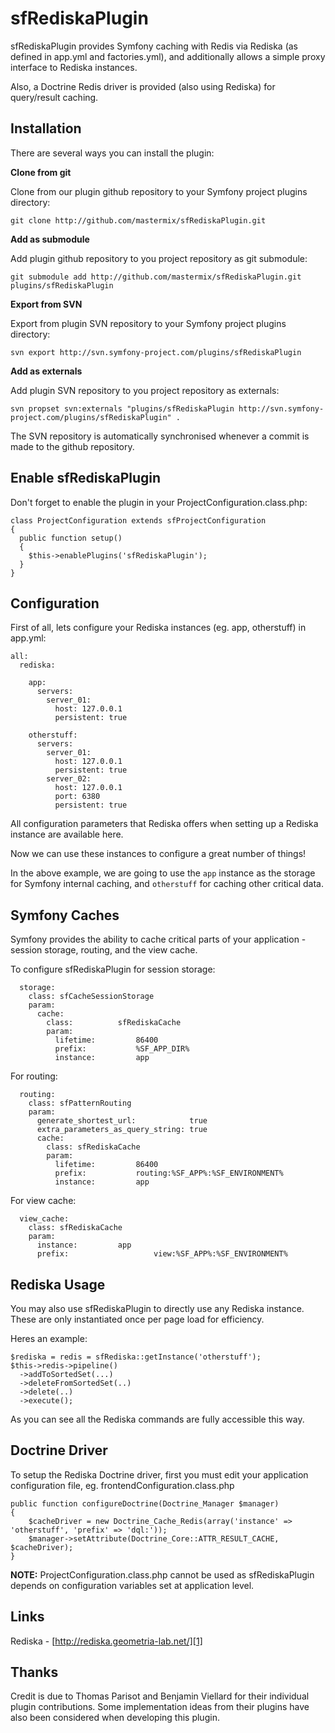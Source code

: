 sfRediskaPlugin
============
 
sfRediskaPlugin provides Symfony caching with Redis via Rediska (as defined in app.yml and factories.yml), and additionally allows a simple proxy interface to Rediska instances.
 
Also, a Doctrine Redis driver is provided (also using Rediska) for query/result caching.

Installation
---

There are several ways you can install the plugin:

**Clone from git**

Clone from our plugin github repository to your Symfony project plugins directory:

`git clone http://github.com/mastermix/sfRediskaPlugin.git`

**Add as submodule**

Add plugin github repository to you project repository as git submodule:

`git submodule add http://github.com/mastermix/sfRediskaPlugin.git plugins/sfRediskaPlugin`

**Export from SVN**

Export from plugin SVN repository to your Symfony project plugins directory:

`svn export http://svn.symfony-project.com/plugins/sfRediskaPlugin`

**Add as externals**

Add plugin SVN repository to you project repository as externals:

`svn propset svn:externals "plugins/sfRediskaPlugin http://svn.symfony-project.com/plugins/sfRediskaPlugin" .`

The SVN repository is automatically synchronised whenever a commit is made to the github repository.

Enable sfRediskaPlugin
---

Don't forget to enable the plugin in your ProjectConfiguration.class.php:

    class ProjectConfiguration extends sfProjectConfiguration
    {
      public function setup()
      {
        $this->enablePlugins('sfRediskaPlugin');
      } 
    }

Configuration
---

First of all, lets configure your Rediska instances (eg. app, otherstuff) in app.yml:


    all:
      rediska:

        app:
          servers:
            server_01:
              host: 127.0.0.1
              persistent: true 
    
        otherstuff: 
          servers:
            server_01:
              host: 127.0.0.1
              persistent: true          
            server_02:
              host: 127.0.0.1
              port: 6380
              persistent: true  

All configuration parameters that Rediska offers when setting up a Rediska instance are available here.

Now we can use these instances to configure a great number of things!

In the above example, we are going to use the `app` instance as the storage for Symfony internal caching, and `otherstuff` for caching other critical data.

Symfony Caches
---

Symfony provides the ability to cache critical parts of your application - session storage, routing, and the view cache.

To configure sfRediskaPlugin for session storage:

      storage:
        class: sfCacheSessionStorage
        param:
          cache:
            class:			sfRediskaCache        
            param:
              lifetime:			86400
              prefix:			%SF_APP_DIR%
              instance:			app

For routing:

      routing:
        class: sfPatternRouting
        param:
          generate_shortest_url:            true
          extra_parameters_as_query_string: true
          cache: 
            class: sfRediskaCache
            param:
              lifetime:			86400
              prefix:			routing:%SF_APP%:%SF_ENVIRONMENT%
              instance:			app      

For view cache:

      view_cache:
        class: sfRediskaCache
        param:
          instance:			app    
          prefix:	                view:%SF_APP%:%SF_ENVIRONMENT%

Rediska Usage
---

You may also use sfRediskaPlugin to directly use any Rediska instance.
These are only instantiated once per page load for efficiency.

Heres an example:

    $rediska = redis = sfRediska::getInstance('otherstuff');
    $this->redis->pipeline()
      ->addToSortedSet(...)
      ->deleteFromSortedSet(..)
      ->delete(..)
      ->execute();

As you can see all the Rediska commands are fully accessible this way.

Doctrine Driver
---

To setup the Rediska Doctrine driver, first you must edit your application configuration file, eg. frontendConfiguration.class.php

    public function configureDoctrine(Doctrine_Manager $manager)
    {
        $cacheDriver = new Doctrine_Cache_Redis(array('instance' => 'otherstuff', 'prefix' => 'dql:'));
        $manager->setAttribute(Doctrine_Core::ATTR_RESULT_CACHE, $cacheDriver);
    } 

**NOTE:** ProjectConfiguration.class.php  cannot be used as sfRediskaPlugin depends on configuration variables set at application level.

Links
---

Rediska - [http://rediska.geometria-lab.net/][1]

  [1]: http://rediska.geometria-lab.net/

Thanks
---

Credit is due to Thomas Parisot and Benjamin Viellard for their individual plugin contributions. 
Some implementation ideas from their plugins have also been considered when developing this plugin.